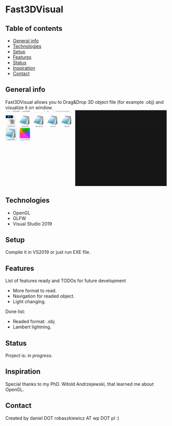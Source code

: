 # Fast3DVisual

## Table of contents
* [General info](#general-info)
* [Technologies](#technologies)
* [Setup](#setup)
* [Features](#features)
* [Status](#status)
* [Inspiration](#inspiration)
* [Contact](#contact)

## General info
Fast3DVisual allows you to Drag&Drop 3D object file (for example .obj) and visualize it on window.
![Alt text](https://github.com/Robakuuu/Fast3DVisual/blob/main/3dVisualize.gif)
## Technologies
* OpenGL
* GLFW
* Visual Studio 2019

## Setup
Compile it in VS2019 or just run EXE file.


## Features
List of features ready and TODOs for future development
* More format to read.
* Navigation for readed object.
* Light changing.

Done list:
* Readed format: .obj
* Lambert lightning.

## Status
Project is: _in progress_.

## Inspiration
Special thanks to my PhD. Witold Andrzejewski, that learned me about OpenGL.

## Contact
Created by daniel DOT robaszkiewicz AT wp DOT pl :)
